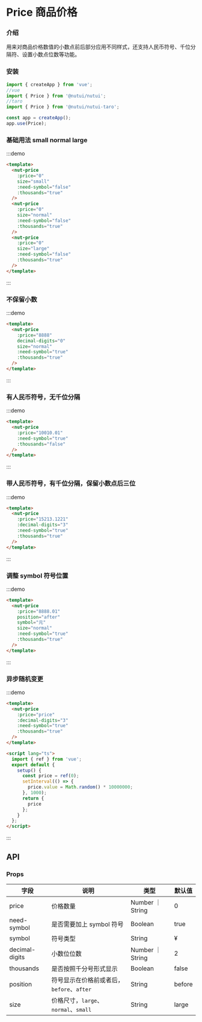 # Price 商品价格

### 介绍

用来对商品价格数值的小数点前后部分应用不同样式，还支持人民币符号、千位分隔符、设置小数点位数等功能。

### 安装

```javascript
import { createApp } from 'vue';
//vue
import { Price } from '@nutui/nutui';
//taro
import { Price } from '@nutui/nutui-taro';

const app = createApp();
app.use(Price);
```

### 基础用法 small normal large

:::demo

```html
<template>
  <nut-price
    :price="0"
    size="small"
    :need-symbol="false"
    :thousands="true"
  />
  <nut-price
    :price="0"
    size="normal"
    :need-symbol="false"
    :thousands="true"
  />
  <nut-price
    :price="0"
    size="large"
    :need-symbol="false"
    :thousands="true"
  />
</template>
```

:::

### 不保留小数

:::demo

```html
<template>
  <nut-price
    :price="8888"
    decimal-digits="0"
    size="normal"
    :need-symbol="true"
    :thousands="true"
  />
</template>
```

:::

### 有人民币符号，无千位分隔

:::demo

```html
<template>
  <nut-price
    :price="10010.01"
    :need-symbol="true"
    :thousands="false"
  />
</template>
```

:::

### 带人民币符号，有千位分隔，保留小数点后三位

:::demo

```html
<template>
  <nut-price
    :price="15213.1221"
    :decimal-digits="3"
    :need-symbol="true"
    :thousands="true"
  />
</template>
```

:::

### 调整 symbol 符号位置

:::demo

```html
<template>
  <nut-price
    :price="8888.01"
    position="after"
    symbol="元"
    size="normal"
    :need-symbol="true"
    :thousands="true"
  />
</template>
```

:::

### 异步随机变更

:::demo

```html
<template>
  <nut-price
    :price="price"
    :decimal-digits="3"
    :need-symbol="true"
    :thousands="true"
  />
</template>

<script lang="ts">
  import { ref } from 'vue';
  export default {
    setup() {
      const price = ref(0);
      setInterval(() => {
        price.value = Math.random() * 10000000;
      }, 1000);
      return {
        price
      };
    }
  };
</script>
```

:::

## API

### Props

| 字段           | 说明                                      | 类型             | 默认值 |
| -------------- | ----------------------------------------- | ---------------- | ------ |
| price          | 价格数量                                  | Number ｜ String | 0      |
| need-symbol    | 是否需要加上 symbol 符号                  | Boolean          | true   |
| symbol         | 符号类型                                  | String           | &yen;  |
| decimal-digits | 小数位位数                                | Number ｜ String | 2      |
| thousands      | 是否按照千分号形式显示                    | Boolean          | false  |
| position       | 符号显示在价格前或者后，`before`、`after` | String           | before |
| size           | 价格尺寸，`large`、`normal`、`small`      | String           | large  |
